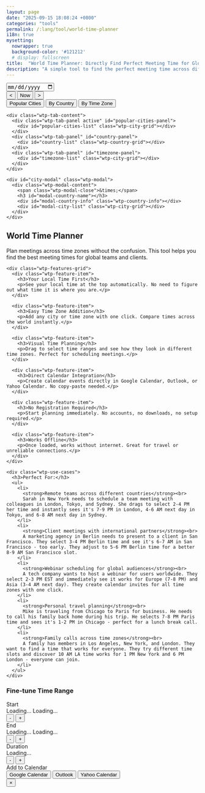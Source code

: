 ```yaml
---
layout: page
date: "2025-09-15 18:08:24 +0800"
categories: "tools"
permalink: /:lang/tool/world-time-planner
i18n: true
mysetting:
  nowrapper: true
  background-color: '#121212'
  # display: fullscreen
title:  "World Time Planner: Directly Find Perfect Meeting Time for Global Team"
description: "A simple tool to find the perfect meeting time across different time zones. Select cities or timezones and visualize the time overlap."
---
```


<link rel="stylesheet" href="/assets/css/world-time-planner.css?v=11">

<div id="world-time-planner-app">

  <div id="wtp-timeline-container" class="wtp-timeline-container">
    <div class="wtp-timeline-header">
      <div class="wtp-date-controls">
        <div id="wtp-date-buttons"></div>
        <input type="date" id="wtp-date-picker">
      </div>
      <div class="wtp-time-nav-controls">
        <button id="wtp-scroll-left-btn" title="Scroll left">&lt;</button>
        <button id="wtp-now-btn" title="Go to current time">Now</button>
        <button id="wtp-scroll-right-btn" title="Scroll right">&gt;</button>
      </div>
    </div>
        <div id="wtp-scroll-container">
          <div id="wtp-rows-wrapper" style="position: relative;">
              <div id="wtp-time-rows"></div>
              <div id="wtp-time-selector" style="display: none;"></div>
          </div>
        </div>
  </div>

  <div class="wtp-selectors-container">
    <div class="wtp-tab-buttons">
      <div class="wtp-tab-btn-container">
        <button class="wtp-tab-btn active" data-tab="popular">Popular Cities</button>
        <button class="wtp-tab-btn" data-tab="country">By Country</button>
        <button class="wtp-tab-btn" data-tab="timezone">By Time Zone</button>
      </div>
    </div>
    
    <div class="wtp-tab-content">
      <div class="wtp-tab-panel active" id="popular-cities-panel">
        <div id="popular-cities-list" class="wtp-city-grid"></div>
      </div>
      <div class="wtp-tab-panel" id="country-panel">
        <div id="country-list" class="wtp-country-grid"></div>
      </div>
      <div class="wtp-tab-panel" id="timezone-panel">
        <div id="timezone-list" class="wtp-city-grid"></div>
      </div>
    </div>
    
    <div id="city-modal" class="wtp-modal">
      <div class="wtp-modal-content">
        <span class="wtp-modal-close">&times;</span>
        <h3 id="modal-country-name"></h3>
        <div id="modal-country-info" class="wtp-country-info"></div>
        <div id="modal-city-list" class="wtp-city-grid"></div>
      </div>
    </div>
  </div>

  <div class="wtp-features-section">
    <h2>World Time Planner</h2>
    <p class="wtp-features-intro">
      Plan meetings across time zones without the confusion. This tool helps you find the best meeting times for global teams and clients.
    </p>
    
    <div class="wtp-features-grid">
      <div class="wtp-feature-item">
        <h3>Your Local Time First</h3>
        <p>See your local time at the top automatically. No need to figure out what time it is where you are.</p>
      </div>
      
      <div class="wtp-feature-item">
        <h3>Easy Time Zone Addition</h3>
        <p>Add any city or time zone with one click. Compare times across the world instantly.</p>
      </div>
      
      <div class="wtp-feature-item">
        <h3>Visual Time Planning</h3>
        <p>Drag to select time ranges and see how they look in different time zones. Perfect for scheduling meetings.</p>
      </div>
      
      <div class="wtp-feature-item">
        <h3>Direct Calendar Integration</h3>
        <p>Create calendar events directly in Google Calendar, Outlook, or Yahoo Calendar. No copy-paste needed.</p>
      </div>
      
      <div class="wtp-feature-item">
        <h3>No Registration Required</h3>
        <p>Start planning immediately. No accounts, no downloads, no setup required.</p>
      </div>
      
      <div class="wtp-feature-item">
        <h3>Works Offline</h3>
        <p>Once loaded, works without internet. Great for travel or unreliable connections.</p>
      </div>
    </div>
    
    <div class="wtp-use-cases">
      <h3>Perfect For:</h3>
      <ul>
        <li>
          <strong>Remote teams across different countries</strong><br>
          Sarah in New York needs to schedule a team meeting with colleagues in London, Tokyo, and Sydney. She drags to select 2-4 PM her time and instantly sees it's 7-9 PM in London, 4-6 AM next day in Tokyo, and 6-8 AM next day in Sydney.
        </li>
        <li>
          <strong>Client meetings with international partners</strong><br>
          A marketing agency in Berlin needs to present to a client in San Francisco. They select 3-4 PM Berlin time and see it's 6-7 AM in San Francisco - too early. They adjust to 5-6 PM Berlin time for a better 8-9 AM San Francisco slot.
        </li>
        <li>
          <strong>Webinar scheduling for global audiences</strong><br>
          A tech company wants to host a webinar for users worldwide. They select 2-3 PM EST and immediately see it works for Europe (7-8 PM) and Asia (3-4 AM next day). They create calendar invites for all time zones with one click.
        </li>
        <li>
          <strong>Personal travel planning</strong><br>
          Mike is traveling from Chicago to Paris for business. He needs to call his family back home during his trip. He selects 7-8 PM Paris time and sees it's 1-2 PM in Chicago - perfect for a lunch break call.
        </li>
        <li>
          <strong>Family calls across time zones</strong><br>
          A family has members in Los Angeles, New York, and London. They want to find a time that works for everyone. They try different time slots and discover 10 AM LA time works for 1 PM New York and 6 PM London - everyone can join.
        </li>
      </ul>
    </div>
  </div>

  <!-- Time Range Selection Dialog -->
  <div id="wtp-range-dialog" class="wtp-range-dialog">
    <div class="wtp-range-dialog-content">
      <div class="wtp-range-dialog-body">
        <div id="wtp-range-info">
          <h3>Fine-tune Time Range</h3>
          <div class="wtp-range-edit-container">
            <div class="wtp-range-edit-item">
              <label>Start</label>
              <div class="wtp-datetime-display">
                <span class="wtp-date-value" id="wtp-start-date-display">Loading...</span>
                <span class="wtp-time-value" id="wtp-start-time-display">Loading...</span>
              </div>
              <div class="wtp-btn-group">
                <button class="wtp-time-btn wtp-time-decrease" data-target="start" data-direction="decrease">-</button>
                <button class="wtp-time-btn wtp-time-increase" data-target="start" data-direction="increase">+</button>
              </div>
            </div>
            <div class="wtp-range-edit-item">
              <label>End</label>
              <div class="wtp-datetime-display">
                <span class="wtp-date-value" id="wtp-end-date-display">Loading...</span>
                <span class="wtp-time-value" id="wtp-end-time-display">Loading...</span>
              </div>
              <div class="wtp-btn-group">
                <button class="wtp-time-btn wtp-time-decrease" data-target="end" data-direction="decrease">-</button>
                <button class="wtp-time-btn wtp-time-increase" data-target="end" data-direction="increase">+</button>
              </div>
            </div>
            <div class="wtp-range-edit-item">
              <label>Duration</label>
              <div class="wtp-datetime-display">
                <span class="wtp-time-value" id="wtp-duration-display">Loading...</span>
              </div>
              <div class="wtp-btn-group">
                <button class="wtp-time-btn wtp-time-decrease" data-target="duration" data-direction="decrease">-</button>
                <button class="wtp-time-btn wtp-time-increase" data-target="duration" data-direction="increase">+</button>
              </div>
            </div>
          </div>
        </div>
        <div class="wtp-meeting-links">
          <label class="wtp-meeting-label">Add to Calendar</label>
          <div class="wtp-meeting-buttons">
            <button class="wtp-meeting-btn" id="wtp-google-meeting-btn">
              Google Calendar
            </button>
            <button class="wtp-meeting-btn" id="wtp-outlook-meeting-btn">
              Outlook
            </button>
            <button class="wtp-meeting-btn" id="wtp-yahoo-meeting-btn">
              Yahoo Calendar
            </button>
          </div>
        </div>
        <div id="wtp-timezone-times"></div>
      </div>
      <button class="wtp-range-dialog-close">&times;</button>
    </div>
  </div>

</div>

<template id="wtp-timeline-row-template">
  <div class="wtp-timeline-row">
    <div class="wtp-timezone-info">
      <button class="wtp-remove-btn">&times;</button>
      <div class="wtp-city"></div>
      <div class="wtp-current-time"></div>
    </div>
    <div class="wtp-timeline-track">
      <div class="wtp-hover-time-label"></div>
    </div>
  </div>
</template>

<!-- Hidden text elements for internationalization -->
<div id="text-templates" style="display: none;">
    <span id="text-invalid-timezone">Invalid</span>
    <span id="text-timezone-label">Timezone</span>
    <span id="text-now">Now</span>
    <span id="text-view-times">View Times</span>
    <span id="text-unknown">Unknown</span>
</div>

<script src="/assets/js/world-time-planner.js?v=11"></script>